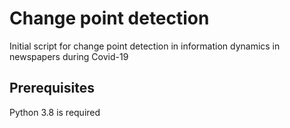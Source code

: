 # Change point detection 

Initial script for change point detection in information dynamics in newspapers during Covid-19


## Prerequisites
Python 3.8 is required 
